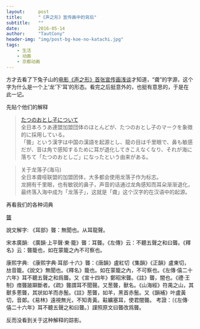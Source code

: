 ```yaml
---
layout:     post
title:      "《声之形》宣传画中的背后"
subtitle:   ""
date:       2016-05-14
author:     "TautCony"
header-img: "img/post-bg-koe-no-katachi.jpg"
tags:
    - 生活
    - 动画
    - 京都动画
---
```


方才去看了下兔子山的[电影《声之形》首张宣传画浅谈](https://site.douban.com/211330/widget/notes/190597056/note/550509861/)才知道，“聋”的字源，这个字为什么是一个上‘龙’下‘耳’的形态。看完之后挺意外的，也挺有意思的，于是在此一记。

先贴个他们的解释

>[たつのおとし子について](http://www.e-switch.jp/sz-deaf/symbol.html)<br>
全日本ろうあ連盟加盟団体のほとんどが、たつのおとし子のマークを象徴的に採用している。<br>
「聾」という漢字は中国の漢語を起源とし、龍の目は千里眼で、鼻も敏感だが、音は角で感知するために耳が退化してきこえなくなり、それが海に落ちて「たつのおとしご」になったという由来がある。


>关于龙落子(海马)<br>
全日本聋哑联盟的加盟团体，大多都会使用龙落子作为标志。<br>
龙拥有千里眼，也有敏锐的鼻子，声音的话通过龙角感知而耳朵渐渐退化，最终落入海中成为「龙落子」，这就是「聋」这个汉字的在汉语中的起源。

再看我们的各种词典

[聾](http://ctext.org/dictionary.pl?if=gb&char=%E8%81%BE)

說文解字:	《耳部》聾：無聞也。从耳龍聲。

宋本廣韻:	《廣韻·上平聲·東·籠》聾：耳聾。《左傳》云：不聽五聲之和曰聾。《釋名》云：聾籠也，如在蒙籠之內不可察也。

康熙字典:	《康熙字典·耳部·十六》聾：《唐韻》盧紅切《集韻》《正韻》盧東切，𠀤音籠。《說文》無聞也。《釋名》籠也。如在蒙籠之內，不可察也。《左傳·僖二十六年》耳不聽五聲之和爲聾。又《宣十四年》鄭昭宋聾。《註》聾，闇也。《禮·王制》瘖聾跛躃斷者。《疏》聾謂耳不聞聲。又葱聾，獸名。《山海經》符禺之山，其獸多蔥聾，其狀如羊而赤鬛。《註》葱聾，如羊，黑首赤鬛。又《韻補》叶盧黃切，音郞。《易林》遠視無光，不知靑黃。黈纊塞耳，使君闇聾。
考證：〔《左傳·僖二十六年》耳不聽五聲之和曰聾。〕謹照原文曰聾改爲聾。

反而没看到关于这种解释的踪影。
